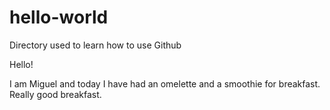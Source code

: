 # hello-world
Directory used to learn how to use Github

Hello! 

I am Miguel and today I have had an omelette and a smoothie for breakfast. Really good breakfast.
